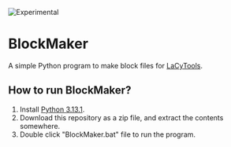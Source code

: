 ![Experimental](https://img.shields.io/badge/status-experimental-yellow)

# BlockMaker
A simple Python program to make block files for [LaCyTools](<https://pubs.acs.org/doi/10.1021/acs.jproteome.6b00171>).

## How to run BlockMaker?
1. Install [Python 3.13.1](https://www.python.org/downloads/).
2. Download this repository as a zip file, and extract the contents somewhere.
3. Double click "BlockMaker.bat" file to run the program.